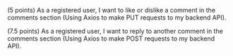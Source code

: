 <!-- (5 points): As a developer, I want to make good, consistent commits (at least 25 for the entire team for both the backend and frontend). You will create two repositories on GitHub – one for the frontend, and one for the backend -->

<!-- (15 points) As a user, I want to be able to register, login, and logout of my account. -->

<!-- (5 points): As a web designer, I want to create a wireframe for my application -->

<!-- (5 points): As a developer, I want to create a React app using Create React App. -->

<!-- (5 points) As a developer, I want to use React.js best practices, which consists of creating function components and properly passing state around as props. -->

<!-- (7.5 points) As a developer, I want to use CSS appropriately to make an aesthetically pleasing application. -->

<!-- (10 points) As a developer, I want to use Axios to make GET requests to the YouTube API to pull in video data. -->

<!-- (5 points) As a user, I want to be able to search for YouTube videos and see a video related to my search populate my embedded video player. (API CALL #1) -->

<!-- (5 points) As a user, I want to be able to play a YouTube video in the embedded video player ( iframe tag). -->

<!-- (5 points) As a user, I want to see the title and description of the currently playing video. -->

<!-- (5 points) As a user, I want to see a grouping of videos related to my search. (API CALL #2) -->

<!-- (5 points) As a user, I want to be able to select a video to be played from the list of related videos to my search. -->

<!-- (7.5 points) As a registered user, I want to add a comment to a video in the comment section (Using Axios to make POST requests to my backend API). When comments are added to the backend for a specific video, I want to make a GET request every time that video is loaded as the currently playing video and see all comments for that video. -->

(5 points) As a registered user, I want to like or dislike a comment in the comments section (Using Axios to make PUT requests to my backend API).

(7.5 points) As a registered user, I want to reply to another comment in the comments section (Using Axios to make POST requests to my backend API).
